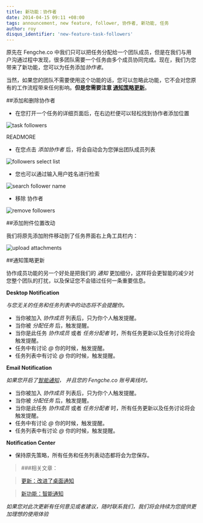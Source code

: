 ```yaml
---
title: 新功能：协作者
date: 2014-04-15 09:11 +08:00
tags: announcement, new feature, follower, 协作者, 新功能, 任务
author: roy
disqus_identifier: 'new-feature-task-followers'
---
```


原先在 Fengche.co 中我们只可以把任务分配给一个团队成员，但是在我们与用户沟通过程中发现，很多团队需要一个任务由多个成员协同完成。现在，我们为您带来了新功能，您可以为任务添加*协作者*。

当然，如果您的团队不需要使用这个功能的话，您可以忽略此功能，它不会对您原有的工作流程带来任何影响。**但是您需要注意 [通知策略更新](/updates-of-desktop-notification#notification_update)**。

##添加和删除协作者

* 在您打开一个任务的详细页面后，在右边栏便可以轻松找到协作者添加位置

![task followers](new-feature-task-followers/task_followers.png)

READMORE

* 在您点击 *添加协作者* 后，将会自动会为您弹出团队成员列表

![followers select list](new-feature-task-followers/followers_select_list.png)

* 您也可以通过输入用户姓名进行检索

![search follower name](new-feature-task-followers/search_follower.png)

* 移除 协作者

![remove followers](new-feature-task-followers/remove_follower.png)

##添加附件位置改动

我们将原先添加附件移动到了任务界面右上角工具栏内：

<div id="notification_update">
</div>

![upload attachments](new-feature-task-followers/upload_attachments.png)

##通知策略更新

协作成员功能的另一个好处是把我们的 *通知* 更加细分，这样将会更智能的减少对您整个团队的打扰，以及保证您不会错过任何一条重要信息。

**Desktop Notification**

*与您无关的任务和任务列表中的动态将不会提醒你。*

* 当你被加入 *协作成员* 列表后，只为你个人触发提醒。
* 当你被 *分配任务* 后，触发提醒。
* 当你是此任务 *协作成员* 或者 *任务分配者* 时，所有任务更新以及任务讨论将会触发提醒。
* 任务中有讨论 *@* 你的时候，触发提醒。
* 任务列表中有讨论 *@* 你的时候，触发提醒。

**Email Notification**

*如果您开启了[智能通知](/smart-notification-announcement)， 并且您的 Fengche.co 账号离线时。*

* 当你被加入 *协作成员* 列表后，只为你个人触发提醒。
* 当你被 *分配任务* 后，触发提醒。
* 当你是此任务 *协作成员* 或者 *任务分配者* 时，所有任务更新以及任务讨论将会触发提醒。
* 任务中有讨论 *@* 你的时候，触发提醒。
* 任务列表中有讨论 *@* 你的时候，触发提醒。

**Notification Center**

* 保持原先策略，所有任务和任务列表动态都将会为您保存。

> ###相关文章：

> [更新：改进了桌面通知](/updates-of-desktop-notification)

> [新功能：智能通知](/smart-notification-announcement)

*如果您对此次更新有任何意见或者建议，随时联系我们，我们将会持续为您提供更加理想的使用体验*
